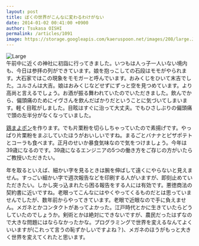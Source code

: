 ```yaml
---
layout: post
title: ぼくの世界がこんなに変わるわけがない
date: 2014-01-02 00:41:00 +0900
author: Tsukasa OISHI
permalink: /articles/1091
image: https://storage.googleapis.com/kaeruspoon.net/images/208/large.JPG?1388592247
---
```



![Large](https://storage.googleapis.com/kaeruspoon.net/images/208/large.JPG?1388592247)  
午前中に近くの神社に初詣に行ってきました。いつもは人っ子一人いない境内も、今日は参拝の列ができています。娘を抱っこしての石段はモモがやられます。大石家ではこの現象をモモガーと呼んでいます。おみくじをひいて末吉でした。ユルさんは大吉。娘はおみくじなどせずにずっと空を見つめています。より高尚と言えるでしょう。お酒が振る舞われていたのでいただきました。飲んでから、偏頭痛のためにイヴさんを飲んだばかりだということに気づいてしまいます。軽く目眩がしました。目眩はすぐに治って大丈夫。でもひさしぶりの偏頭痛で頭の左半分がなくなっていました。  

[鶏まよポン](http://cookpad.com/recipe/450372)を作ります。でも片栗粉を切らしちゃっていたので素揚げです。やっぱり片栗粉をまぶしていたほうがおいしいですね。まるごとバナナとピザポテトとコーラも食べます。正月のせいか暴食気味なので気をつけましょう。今年は39歳になるのです。39歳になるエンジニアの5つの働き方をご存じの方がいたらご教授いただきたい。  

年を取るといえば、細かい字を見るときは腕を伸ばして遠くにやらないと見えません。すっごい細かい字で週次報告などを印刷する人がいますが、即刻止めていただきたい。しかし突っ込まれたら困る報告をする人には有効です。悪徳商法の契約書に近いですね。老眼ってこんなにはやくやってくるものだとは思っていませんでしたが、数年前からやってきています。老眼で近眼なので手に負えません。メガネとかコンタクトがあってよかった。江戸時代とかに生きていたらどうしていたのでしょうか。剣術とかは絶対にできないですが、農民だったはずなので大きな問題にはならなかったかな。プログラミングで世界を変えるなんてよくいいますが(これって言うの恥ずかしいですよね？)、メガネのほうがもっと大きく世界を変えてくれたと思います。  

